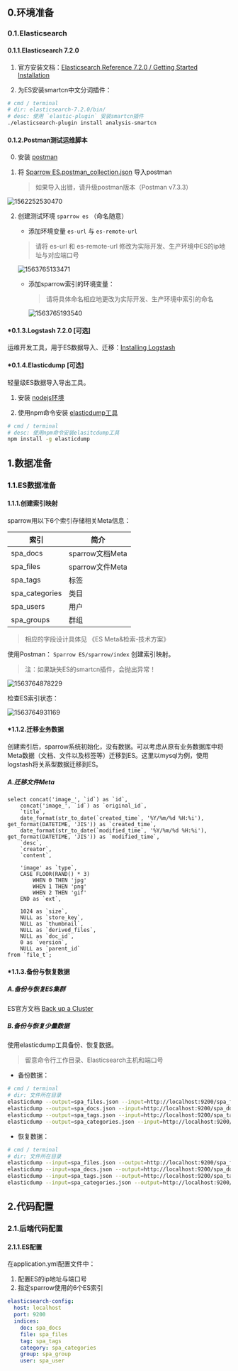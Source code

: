 ## 0.环境准备

### 0.1.Elasticsearch

#### 0.1.1.Elasticsearch 7.2.0

1. 官方安装文档：[Elasticsearch Reference 7.2.0 / Getting Started Installation](https://www.elastic.co/guide/en/elasticsearch/reference/7.2/getting-started-install.html)

2. 为ES安装smartcn中文分词插件：

```bash
# cmd / terminal
# dir: elasticsearch-7.2.0/bin/
# desc: 使用 `elastic-plugin` 安装smartcn插件
./elasticsearch-plugin install analysis-smartcn
```

#### 0.1.2.Postman测试运维脚本

0. 安装 [postman](https://www.getpostman.com/)

1. 将 [Sparrow ES.postman_collection.json](./ES.postman_collection.json) 导入postman

	> 如果导入出错，请升级postman版本（Postman v7.3.3）

![1562252530470](ES/assets/1562252530470.png)

2. 创建测试环境 `sparrow es` （命名随意）

   * 添加环境变量 `es-url` 与 `es-remote-url`

   > 请将 es-url 和 es-remote-url 修改为实际开发、生产环境中ES的ip地址与对应端口号

    ![1563765133471](assets/1563765133471.png)

    * 添加sparrow索引的环境变量：

      > 请将具体命名相应地更改为实际开发、生产环境中索引的命名

      ![1563765193540](assets/1563765193540.png)


#### *0.1.3.Logstash 7.2.0 [可选]

运维开发工具，用于ES数据导入、迁移：[Installing Logstash](https://www.elastic.co/guide/en/logstash/7.2/installing-logstash.html)

####  *0.1.4.Elasticdump [可选]

轻量级ES数据导入导出工具。

1. 安装 [nodejs环境](https://nodejs.org/en/)

2. 使用npm命令安装 [elasticdump工具](https://github.com/taskrabbit/elasticsearch-dump)

```bash
# cmd / terminal
# desc: 使用npm命令安装elasitcdump工具
npm install -g elasticdump
```


## 1.数据准备

### 1.1.ES数据准备

#### 1.1.1.创建索引映射

sparrow用以下6个索引存储相关Meta信息：

| 索引           | 简介            |
| -------------- | --------------- |
| spa_docs       | sparrow文档Meta |
| spa_files      | sparrow文件Meta |
| spa_tags       | 标签            |
| spa_categories | 类目            |
| spa_users      | 用户            |
| spa_groups     | 群组            |

>  相应的字段设计具体见 《ES Meta&检索-技术方案》

使用Postman： `Sparrow ES/sparrow/index` 创建索引映射。

> 注：如果缺失ES的smartcn插件，会抛出异常！

![1563764878229](assets/1563764878229.png)

检查ES索引状态：

![1563764931169](assets/1563764931169.png)

#### *1.1.2.迁移业务数据

创建索引后，sparrow系统初始化，没有数据。可以考虑从原有业务数据库中将Meta数据（文档、文件以及标签等）迁移到ES。这里以mysql为例，使用logstash将关系型数据迁移到ES。

##### A.迁移文件Meta

```mysql
select concat('image_', `id`) as `id`,
	concat('image_', `id`) as `original_id`,
	`title`,
	date_format(str_to_date(`created_time`, '%Y/%m/%d %H:%i'), get_format(DATETIME, 'JIS')) as `created_time`,
	date_format(str_to_date(`modified_time`, '%Y/%m/%d %H:%i'), get_format(DATETIME, 'JIS')) as `modified_time`,
	`desc`,
	`creator`,
	`content`,

	'image' as `type`,
	CASE FLOOR(RAND() * 3)
		WHEN 0 THEN 'jpg'
		WHEN 1 THEN 'png'
		WHEN 2 THEN 'gif'
	END as `ext`,

	1024 as `size`,
	NULL as `store_key`,
	NULL as `thumbnail`, 
	NULL as `derived_files`,
	NULL as `doc_id`,
	0 as `version`,
	NULL as `parent_id`
from `file_t`;
```







#### *1.1.3.备份与恢复数据

##### A.备份与恢复ES集群

ES官方文档 [Back up a Cluster](https://www.elastic.co/guide/en/elasticsearch/reference/7.2/backup-cluster.html)

##### B.备份与恢复少量数据

使用elasticdump工具备份、恢复数据。

> 留意命令行工作目录、Elasticsearch主机和端口号

* 备份数据：

```bash
# cmd / terminal
# dir: 文件所在目录
elasticdump --output=spa_files.json --input=http://localhost:9200/spa_files
elasticdump --output=spa_docs.json --input=http://localhost:9200/spa_docs
elasticdump --output=spa_tags.json --input=http://localhost:9200/spa_tags
elasticdump --output=spa_categories.json --input=http://localhost:9200/spa_categories
```

* 恢复数据：

```bash
# cmd / terminal
# dir: 文件所在目录
elasticdump --input=spa_files.json --output=http://localhost:9200/spa_files
elasticdump --input=spa_docs.json --output=http://localhost:9200/spa_docs
elasticdump --input=spa_tags.json --output=http://localhost:9200/spa_tags
elasticdump --input=spa_categories.json --output=http://localhost:9200/spa_categories
```



## 2.代码配置

### 2.1.后端代码配置

#### 2.1.1.ES配置

在application.yml配置文件中：

1. 配置ES的ip地址与端口号
2. 指定sparrow使用的6个ES索引

```yaml
elasticsearch-config:
  host: localhost
  port: 9200
  indices:
    doc: spa_docs
    file: spa_files
    tag: spa_tags
    category: spa_categories
    group: spa_group
    user: spa_user
```







